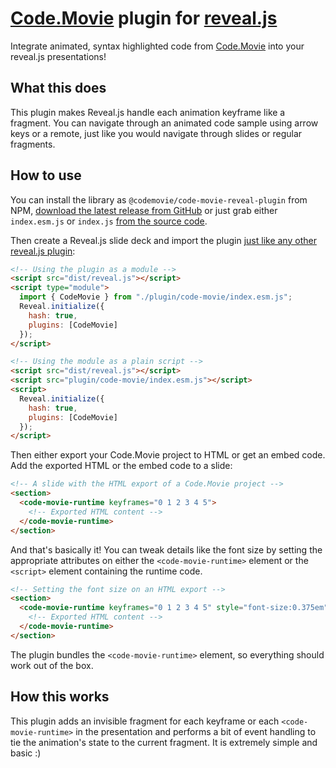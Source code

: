 # [Code.Movie](https://code.movie) plugin for [reveal.js](https://revealjs.com/)

Integrate animated, syntax highlighted code from [Code.Movie](https://code.movie)
into your reveal.js presentations!

## What this does

This plugin makes Reveal.js handle each animation keyframe like a fragment. You
can navigate through an animated code sample using arrow keys or a remote, just
like you would navigate through slides or regular fragments.

## How to use

You can install the library as `@codemovie/code-movie-reveal-plugin` from NPM,
[download the latest release from GitHub](https://github.com/CodeMovie/code-movie-reveal-plugin/releases)
or just grab either `index.esm.js` or `index.js`
[from the source code](https://github.com/CodeMovie/code-movie-reveal-plugin/tree/main/dist).

Then create a Reveal.js slide deck and import the plugin [just like any other reveal.js plugin](https://revealjs.com/plugins/):

```html
<!-- Using the plugin as a module -->
<script src="dist/reveal.js"></script>
<script type="module">
  import { CodeMovie } from "./plugin/code-movie/index.esm.js";
  Reveal.initialize({
    hash: true,
    plugins: [CodeMovie]
  });
</script>

<!-- Using the module as a plain script -->
<script src="dist/reveal.js"></script>
<script src="plugin/code-movie/index.esm.js"></script>
<script>
  Reveal.initialize({
    hash: true,
    plugins: [CodeMovie]
  });
</script>
```

Then either export your Code.Movie project to HTML or get an embed code. Add the
exported HTML or the embed code to a slide:

```html
<!-- A slide with the HTML export of a Code.Movie project -->
<section>
  <code-movie-runtime keyframes="0 1 2 3 4 5">
    <!-- Exported HTML content -->
  </code-movie-runtime>
</section>
```

And that's basically it! You can tweak details like the font size by setting the
appropriate attributes on either the `<code-movie-runtime>` element or the
`<script>` element containing the runtime code.

```html
<!-- Setting the font size on an HTML export -->
<section>
  <code-movie-runtime keyframes="0 1 2 3 4 5" style="font-size:0.375em">
    <!-- Exported HTML content -->
  </code-movie-runtime>
</section>
```

The plugin bundles the `<code-movie-runtime>` element, so everything should work
out of the box.

## How this works

This plugin adds an invisible fragment for each keyframe or each
`<code-movie-runtime>` in the presentation and performs a bit of event handling
to tie the animation's state to the current fragment. It is extremely simple and
basic :)
